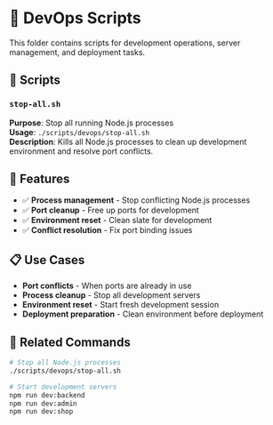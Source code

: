 # 🔧 DevOps Scripts

This folder contains scripts for development operations, server management, and deployment tasks.

## 📁 Scripts

### `stop-all.sh`
**Purpose**: Stop all running Node.js processes  
**Usage**: `./scripts/devops/stop-all.sh`  
**Description**: Kills all Node.js processes to clean up development environment and resolve port conflicts.

## 🎯 Features

- ✅ **Process management** - Stop conflicting Node.js processes
- ✅ **Port cleanup** - Free up ports for development
- ✅ **Environment reset** - Clean slate for development
- ✅ **Conflict resolution** - Fix port binding issues

## 📋 Use Cases

- **Port conflicts** - When ports are already in use
- **Process cleanup** - Stop all development servers
- **Environment reset** - Start fresh development session
- **Deployment preparation** - Clean environment before deployment

## 🔗 Related Commands

```bash
# Stop all Node.js processes
./scripts/devops/stop-all.sh

# Start development servers
npm run dev:backend
npm run dev:admin
npm run dev:shop
```
